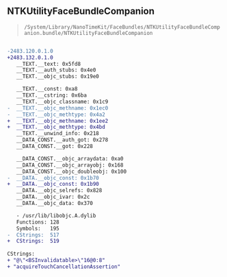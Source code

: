## NTKUtilityFaceBundleCompanion

> `/System/Library/NanoTimeKit/FaceBundles/NTKUtilityFaceBundleCompanion.bundle/NTKUtilityFaceBundleCompanion`

```diff

-2483.120.0.1.0
+2483.132.0.1.0
   __TEXT.__text: 0x5fd8
   __TEXT.__auth_stubs: 0x4e0
   __TEXT.__objc_stubs: 0x19e0

   __TEXT.__const: 0xa8
   __TEXT.__cstring: 0x6ba
   __TEXT.__objc_classname: 0x1c9
-  __TEXT.__objc_methname: 0x1ec0
-  __TEXT.__objc_methtype: 0x4a2
+  __TEXT.__objc_methname: 0x1ee2
+  __TEXT.__objc_methtype: 0x4bd
   __TEXT.__unwind_info: 0x218
   __DATA_CONST.__auth_got: 0x278
   __DATA_CONST.__got: 0x228

   __DATA_CONST.__objc_arraydata: 0xa0
   __DATA_CONST.__objc_arrayobj: 0x168
   __DATA_CONST.__objc_doubleobj: 0x100
-  __DATA.__objc_const: 0x1b70
+  __DATA.__objc_const: 0x1b90
   __DATA.__objc_selrefs: 0x828
   __DATA.__objc_ivar: 0x2c
   __DATA.__objc_data: 0x370

   - /usr/lib/libobjc.A.dylib
   Functions: 128
   Symbols:   195
-  CStrings:  517
+  CStrings:  519
 
CStrings:
+ "@\"<BSInvalidatable>\"16@0:8"
+ "acquireTouchCancellationAssertion"

```
